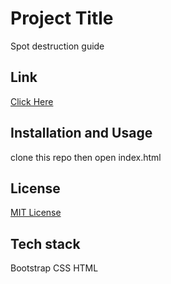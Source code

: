 # Project Title

Spot destruction guide

## Link

[Click Here](https://0thomas1.github.io/2350A3/)
## Installation and Usage

clone this repo then open index.html

## License

[MIT License](LICENSE)

## Tech stack

Bootstrap CSS
HTML
